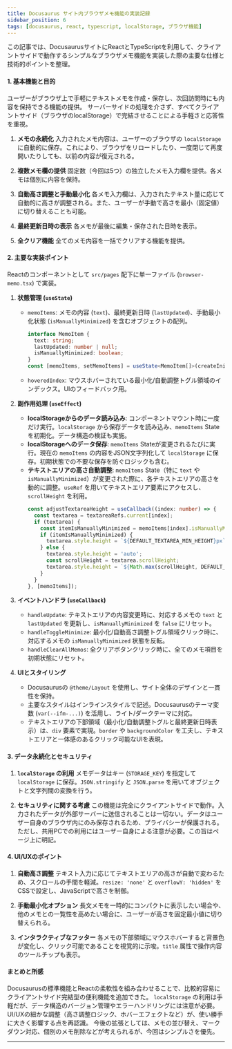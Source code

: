 ```yaml
---
title: Docusaurus サイト内ブラウザメモ機能の実装記録
sidebar_position: 6
tags: [docusaurus, react, typescript, localStorage, ブラウザ機能]
---
```


この記事では、DocusaurusサイトにReactとTypeScriptを利用して、クライアントサイドで動作するシンプルなブラウザメモ機能を実装した際の主要な仕様と技術的ポイントを整理。

#### 1. 基本機能と目的

ユーザーがブラウザ上で手軽にテキストメモを作成・保存し、次回訪問時にも内容を保持できる機能の提供。
サーバーサイドの処理を介さず、すべてクライアントサイド（ブラウザのlocalStorage）で完結させることによる手軽さと応答性を重視。

<!-- truncate -->

1.  **メモの永続化**
    入力されたメモ内容は、ユーザーのブラウザの `localStorage` に自動的に保存。これにより、ブラウザをリロードしたり、一度閉じて再度開いたりしても、以前の内容が復元される。

2.  **複数メモ欄の提供**
    固定数（今回は5つ）の独立したメモ入力欄を提供。各メモは個別に内容を保持。

3.  **自動高さ調整と手動最小化**
    各メモ入力欄は、入力されたテキスト量に応じて自動的に高さが調整される。また、ユーザーが手動で高さを最小（固定値）に切り替えることも可能。

4.  **最終更新日時の表示**
    各メモが最後に編集・保存された日時を表示。

5.  **全クリア機能**
    全てのメモ内容を一括でクリアする機能を提供。

#### 2. 主要な実装ポイント

Reactのコンポーネントとして `src/pages` 配下に単一ファイル (`browser-memo.tsx`) で実装。

1.  **状態管理 (`useState`)**
    *   `memoItems`: メモの内容 (`text`)、最終更新日時 (`lastUpdated`)、手動最小化状態 (`isManuallyMinimized`) を含むオブジェクトの配列。
        ```typescript
        interface MemoItem {
          text: string;
          lastUpdated: number | null;
          isManuallyMinimized: boolean;
        }
        const [memoItems, setMemoItems] = useState<MemoItem[]>(createInitialMemoItems);
        ```
    *   `hoveredIndex`: マウスホバーされている最小化/自動調整トグル領域のインデックス。UIのフィードバック用。

2.  **副作用処理 (`useEffect`)**
    *   **localStorageからのデータ読み込み**: コンポーネントマウント時に一度だけ実行。`localStorage` から保存データを読み込み、`memoItems` Stateを初期化。データ構造の検証も実施。
    *   **localStorageへのデータ保存**: `memoItems` Stateが変更されるたびに実行。現在の `memoItems` の内容をJSON文字列化して `localStorage` に保存。初期状態での不要な保存を防ぐロジックも含む。
    *   **テキストエリアの高さ自動調整**: `memoItems` State（特に `text` や `isManuallyMinimized`）が変更された際に、各テキストエリアの高さを動的に調整。`useRef` を用いてテキストエリア要素にアクセスし、`scrollHeight` を利用。
        ```typescript
        const adjustTextareaHeight = useCallback((index: number) => {
          const textarea = textareaRefs.current[index];
          if (textarea) {
            const itemIsManuallyMinimized = memoItems[index].isManuallyMinimized;
            if (itemIsManuallyMinimized) {
              textarea.style.height = `${DEFAULT_TEXTAREA_MIN_HEIGHT}px`;
            } else {
              textarea.style.height = 'auto';
              const scrollHeight = textarea.scrollHeight;
              textarea.style.height = `${Math.max(scrollHeight, DEFAULT_TEXTAREA_MIN_HEIGHT)}px`;
            }
          }
        }, [memoItems]);
        ```

3.  **イベントハンドラ (`useCallback`)**
    *   `handleUpdate`: テキストエリアの内容変更時に、対応するメモの `text` と `lastUpdated` を更新し、`isManuallyMinimized` を `false` にリセット。
    *   `handleToggleMinimize`: 最小化/自動高さ調整トグル領域クリック時に、対応するメモの `isManuallyMinimized` 状態を反転。
    *   `handleClearAllMemos`: 全クリアボタンクリック時に、全てのメモ項目を初期状態にリセット。

4.  **UIとスタイリング**
    *   Docusaurusの `@theme/Layout` を使用し、サイト全体のデザインと一貫性を保持。
    *   主要なスタイルはインラインスタイルで記述。Docusaurusのテーマ変数 (`var(--ifm-...)`) を活用し、ライト/ダークテーマに対応。
    *   テキストエリアの下部領域（最小化/自動調整トグルと最終更新日時表示）は、`div` 要素で実現。`border` や `backgroundColor` を工夫し、テキストエリアと一体感のあるクリック可能なUIを表現。

#### 3. データ永続化とセキュリティ

1.  **`localStorage` の利用**
    メモデータはキー (`STORAGE_KEY`) を指定して `localStorage` に保存。`JSON.stringify` と `JSON.parse` を用いてオブジェクトと文字列間の変換を行う。

2.  **セキュリティに関する考慮**
    この機能は完全にクライアントサイドで動作。入力されたデータが外部サーバーに送信されることは一切ない。データはユーザー自身のブラウザ内にのみ保存されるため、プライバシーが保護される。ただし、共用PCでの利用にはユーザー自身による注意が必要。この旨はページ上に明記。

#### 4. UI/UXのポイント

1.  **自動高さ調整**
    テキスト入力に応じてテキストエリアの高さが自動で変わるため、スクロールの手間を軽減。`resize: 'none'` と `overflowY: 'hidden'` をCSSで設定し、JavaScriptで高さを制御。

2.  **手動最小化オプション**
    長文メモを一時的にコンパクトに表示したい場合や、他のメモとの一覧性を高めたい場合に、ユーザーが高さを固定最小値に切り替えられる。

3.  **インタラクティブなフッター**
    各メモの下部領域にマウスホバーすると背景色が変化し、クリック可能であることを視覚的に示唆。`title` 属性で操作内容のツールチップも表示。

#### まとめと所感

Docusaurusの標準機能とReactの柔軟性を組み合わせることで、比較的容易にクライアントサイド完結型の便利機能を追加できた。
`localStorage` の利用は手軽だが、データ構造のバージョン管理やエラーハンドリングには注意が必要。
UI/UXの細かな調整（高さ調整ロジック、ホバーエフェクトなど）が、使い勝手に大きく影響する点を再認識。
今後の拡張としては、メモの並び替え、マークダウン対応、個別のメモ削除などが考えられるが、今回はシンプルさを優先。

---